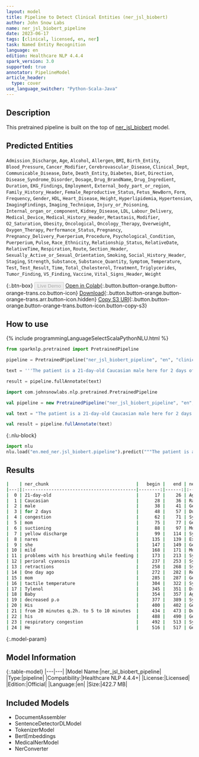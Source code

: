 ```yaml
---
layout: model
title: Pipeline to Detect Clinical Entities (ner_jsl_biobert)
author: John Snow Labs
name: ner_jsl_biobert_pipeline
date: 2023-06-17
tags: [clinical, licensed, en, ner]
task: Named Entity Recognition
language: en
edition: Healthcare NLP 4.4.4
spark_version: 3.0
supported: true
annotator: PipelineModel
article_header:
  type: cover
use_language_switcher: "Python-Scala-Java"
---
```


## Description

This pretrained pipeline is built on the top of [ner_jsl_biobert](https://nlp.johnsnowlabs.com/2021/09/05/ner_jsl_biobert_en.html) model.

## Predicted Entities

`Admission_Discharge`, `Age`, `Alcohol`, `Allergen`, `BMI`, `Birth_Entity`, `Blood_Pressure`, `Cancer_Modifier`, `Cerebrovascular_Disease`, `Clinical_Dept`, `Communicable_Disease`, `Date`, `Death_Entity`, `Diabetes`, `Diet`, `Direction`, `Disease_Syndrome_Disorder`, `Dosage`, `Drug_BrandName`, `Drug_Ingredient`, `Duration`, `EKG_Findings`, `Employment`, `External_body_part_or_region`, `Family_History_Header`, `Female_Reproductive_Status`, `Fetus_NewBorn`, `Form`, `Frequency`, `Gender`, `HDL`, `Heart_Disease`, `Height`, `Hyperlipidemia`, `Hypertension`, `ImagingFindings`, `Imaging_Technique`, `Injury_or_Poisoning`, `Internal_organ_or_component`, `Kidney_Disease`, `LDL`, `Labour_Delivery`, `Medical_Device`, `Medical_History_Header`, `Metastasis`, `Modifier`, `O2_Saturation`, `Obesity`, `Oncological`, `Oncology_Therapy`, `Overweight`, `Oxygen_Therapy`, `Performance_Status`, `Pregnancy`, `Pregnancy_Delivery_Puerperium`, `Procedure`, `Psychological_Condition`, `Puerperium`, `Pulse`, `Race_Ethnicity`, `Relationship_Status`, `RelativeDate`, `RelativeTime`, `Respiration`, `Route`, `Section_Header`, `Sexually_Active_or_Sexual_Orientation`, `Smoking`, `Social_History_Header`, `Staging`, `Strength`, `Substance`, `Substance_Quantity`, `Symptom`, `Temperature`, `Test`, `Test_Result`, `Time`, `Total_Cholesterol`, `Treatment`, `Triglycerides`, `Tumor_Finding`, `VS_Finding`, `Vaccine`, `Vital_Signs_Header`, `Weight`



{:.btn-box}
<button class="button button-orange" disabled>Live Demo</button>
[Open in Colab](https://colab.research.google.com/github/JohnSnowLabs/spark-nlp-workshop/blob/master/healthcare-nlp/07.0.Pretrained_Clinical_Pipelines.ipynb){:.button.button-orange.button-orange-trans.co.button-icon}
[Download](https://s3.amazonaws.com/auxdata.johnsnowlabs.com/clinical/models/ner_jsl_biobert_pipeline_en_4.4.4_3.0_1686986046458.zip){:.button.button-orange.button-orange-trans.arr.button-icon.hidden}
[Copy S3 URI](s3://auxdata.johnsnowlabs.com/clinical/models/ner_jsl_biobert_pipeline_en_4.4.4_3.0_1686986046458.zip){:.button.button-orange.button-orange-trans.button-icon.button-copy-s3}

## How to use

<div class="tabs-box" markdown="1">
{% include programmingLanguageSelectScalaPythonNLU.html %}

```python
from sparknlp.pretrained import PretrainedPipeline

pipeline = PretrainedPipeline("ner_jsl_biobert_pipeline", "en", "clinical/models")

text = '''The patient is a 21-day-old Caucasian male here for 2 days of congestion - mom has been suctioning yellow discharge from the patient's nares, plus she has noticed some mild problems with his breathing while feeding (but negative for any perioral cyanosis or retractions). One day ago, mom also noticed a tactile temperature and gave the patient Tylenol. Baby also has had some decreased p.o. intake. His normal breast-feeding is down from 20 minutes q.2h. to 5 to 10 minutes secondary to his respiratory congestion. He sleeps well, but has been more tired and has been fussy over the past 2 days. The parents noticed no improvement with albuterol treatments given in the ER. His urine output has also decreased; normally he has 8 to 10 wet and 5 dirty diapers per 24 hours, now he has down to 4 wet diapers per 24 hours. Mom denies any diarrhea. His bowel movements are yellow colored and soft in nature.'''

result = pipeline.fullAnnotate(text)
```
```scala
import com.johnsnowlabs.nlp.pretrained.PretrainedPipeline

val pipeline = new PretrainedPipeline("ner_jsl_biobert_pipeline", "en", "clinical/models")

val text = "The patient is a 21-day-old Caucasian male here for 2 days of congestion - mom has been suctioning yellow discharge from the patient's nares, plus she has noticed some mild problems with his breathing while feeding (but negative for any perioral cyanosis or retractions). One day ago, mom also noticed a tactile temperature and gave the patient Tylenol. Baby also has had some decreased p.o. intake. His normal breast-feeding is down from 20 minutes q.2h. to 5 to 10 minutes secondary to his respiratory congestion. He sleeps well, but has been more tired and has been fussy over the past 2 days. The parents noticed no improvement with albuterol treatments given in the ER. His urine output has also decreased; normally he has 8 to 10 wet and 5 dirty diapers per 24 hours, now he has down to 4 wet diapers per 24 hours. Mom denies any diarrhea. His bowel movements are yellow colored and soft in nature."

val result = pipeline.fullAnnotate(text)
```


{:.nlu-block}
```python
import nlu
nlu.load("en.med_ner.jsl_biobert.pipeline").predict("""The patient is a 21-day-old Caucasian male here for 2 days of congestion - mom has been suctioning yellow discharge from the patient's nares, plus she has noticed some mild problems with his breathing while feeding (but negative for any perioral cyanosis or retractions). One day ago, mom also noticed a tactile temperature and gave the patient Tylenol. Baby also has had some decreased p.o. intake. His normal breast-feeding is down from 20 minutes q.2h. to 5 to 10 minutes secondary to his respiratory congestion. He sleeps well, but has been more tired and has been fussy over the past 2 days. The parents noticed no improvement with albuterol treatments given in the ER. His urine output has also decreased; normally he has 8 to 10 wet and 5 dirty diapers per 24 hours, now he has down to 4 wet diapers per 24 hours. Mom denies any diarrhea. His bowel movements are yellow colored and soft in nature.""")
```

</div>



## Results

```bash
|    | ner_chunk                                 |   begin |   end | ner_label                    |   confidence |
|---:|:------------------------------------------|--------:|------:|:-----------------------------|-------------:|
|  0 | 21-day-old                                |      17 |    26 | Age                          |     1        |
|  1 | Caucasian                                 |      28 |    36 | Race_Ethnicity               |     0.9304   |
|  2 | male                                      |      38 |    41 | Gender                       |     1        |
|  3 | for 2 days                                |      48 |    57 | Duration                     |     0.6477   |
|  4 | congestion                                |      62 |    71 | Symptom                      |     0.7325   |
|  5 | mom                                       |      75 |    77 | Gender                       |     0.9995   |
|  6 | suctioning                                |      88 |    97 | Modifier                     |     0.1445   |
|  7 | yellow discharge                          |      99 |   114 | Symptom                      |     0.43875  |
|  8 | nares                                     |     135 |   139 | External_body_part_or_region |     0.9005   |
|  9 | she                                       |     147 |   149 | Gender                       |     0.9956   |
| 10 | mild                                      |     168 |   171 | Modifier                     |     0.5113   |
| 11 | problems with his breathing while feeding |     173 |   213 | Symptom                      |     0.4362   |
| 12 | perioral cyanosis                         |     237 |   253 | Symptom                      |     0.76325  |
| 13 | retractions                               |     258 |   268 | Symptom                      |     0.9819   |
| 14 | One day ago                               |     272 |   282 | RelativeDate                 |     0.838267 |
| 15 | mom                                       |     285 |   287 | Gender                       |     0.9995   |
| 16 | tactile temperature                       |     304 |   322 | Symptom                      |     0.5194   |
| 17 | Tylenol                                   |     345 |   351 | Drug_BrandName               |     0.9999   |
| 18 | Baby                                      |     354 |   357 | Age                          |     0.9997   |
| 19 | decreased p.o                             |     377 |   389 | Symptom                      |     0.445    |
| 20 | His                                       |     400 |   402 | Gender                       |     0.9996   |
| 21 | from 20 minutes q.2h. to 5 to 10 minutes  |     434 |   473 | Duration                     |     0.24581  |
| 22 | his                                       |     488 |   490 | Gender                       |     0.9573   |
| 23 | respiratory congestion                    |     492 |   513 | Symptom                      |     0.5144   |
| 24 | He                                        |     516 |   517 | Gender                       |     1        |
```

{:.model-param}
## Model Information

{:.table-model}
|---|---|
|Model Name:|ner_jsl_biobert_pipeline|
|Type:|pipeline|
|Compatibility:|Healthcare NLP 4.4.4+|
|License:|Licensed|
|Edition:|Official|
|Language:|en|
|Size:|422.7 MB|

## Included Models

- DocumentAssembler
- SentenceDetectorDLModel
- TokenizerModel
- BertEmbeddings
- MedicalNerModel
- NerConverter